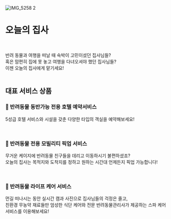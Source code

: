 ![IMG_5258 2](https://user-images.githubusercontent.com/55748886/216059408-1616791d-2a54-4b5e-bda1-ea2e96623e44.jpg)

# 오늘의 집사
<br/>

반려 동물과 여행을 떠날 때 숙박이 고민이셨던 집사님들?
<br/>
혹은 맘편히 집에 못 놓고 여행을 다녀오셔야 했던 집사님들?
<br/>
이젠 오늘의 집사에게 맡기세요!
<br/>
<br/>


## 대표 서비스 상품


### 🎩 반려동물 동반가능 전용 호텔 예약서비스 
5성급 호텔 서비스와 시설을 갖춘 다양한 타입의 객실을 예약해보세요! <br/>

<br/>

### 👝 반려동물 전용 모빌리티 픽업 서비스
무거운 케이지에 반려동물 친구들을 데리고 이동하시기 불편하셨죠? <br/>
오늘의 집사는 목적지와 도착지를 정하고 원하는 시간대 언제든지 픽업 가능합니다! <br/>

<br/>

### 🍎 반려동물 라이프 케어 서비스
먼길 떠나시는 동안 실시간 캠과 사진으로 집사님들의 걱정은 줄고, <br/>
친환경 무농약 재료들만 엄성한 식단 케어와 전문 반려동물관리사가 제공하는 스파 케어 서비스를 이용해보세요! <br/>
